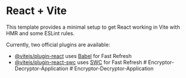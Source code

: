 # React + Vite

This template provides a minimal setup to get React working in Vite with HMR and some ESLint rules.

Currently, two official plugins are available:

- [@vitejs/plugin-react](https://github.com/vitejs/vite-plugin-react/blob/main/packages/plugin-react/README.md) uses [Babel](https://babeljs.io/) for Fast Refresh
- [@vitejs/plugin-react-swc](https://github.com/vitejs/vite-plugin-react-swc) uses [SWC](https://swc.rs/) for Fast Refresh
#   E n c r y p t o r - D e c r y p t o r - A p p l i c a t i o n  
 #   E n c r y p t o r - D e c r y p t o r - A p p l i c a t i o n  
 